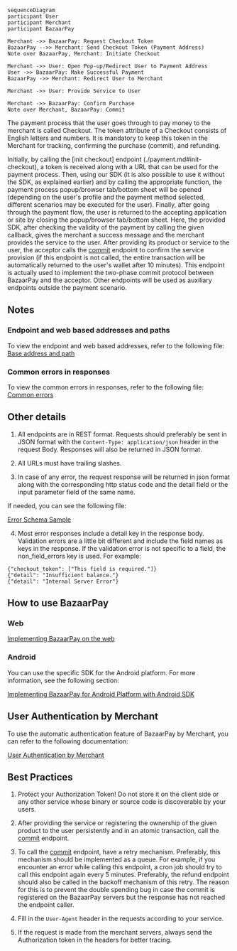 ```mermaid
sequenceDiagram
participant User
participant Merchant
participant BazaarPay

Merchant ->> BazaarPay: Request Checkout Token
BazaarPay -->> Merchant: Send Checkout Token (Payment Address)
Note over BazaarPay, Merchant: Initiate Checkout

Merchant ->> User: Open Pop-up/Redirect User to Payment Address
User ->> BazaarPay: Make Successful Payment
BazaarPay ->> Merchant: Redirect User to Merchant

Merchant ->> User: Provide Service to User

Merchant ->> BazaarPay: Confirm Purchase
Note over Merchant, BazaarPay: Commit
```


The payment process that the user goes through to pay money to the merchant is called Checkout.
The token attribute of a Checkout consists of English letters and numbers. It is mandatory to keep this token in the Merchant for tracking, confirming the purchase (commit), and refunding.

Initially, by calling the [init checkout] endpoint (./payment.md#init-checkout), a token is received along with a URL that can be used for the payment process. Then, using our SDK (it is also possible to use it without the SDK, as explained earlier) and by calling the appropriate function, the payment process popup/browser tab/bottom sheet will be opened (depending on the user's profile and the payment method selected, different scenarios may be executed for the user). Finally, after going through the payment flow, the user is returned to the accepting application or site by closing the popup/browser tab/bottom sheet. Here, the provided SDK, after checking the validity of the payment by calling the given callback, gives the merchant a success message and the merchant provides the service to the user. After providing its product or service to the user, the acceptor calls the [commit](./payment.md#commit) endpoint to confirm the service provision (if this endpoint is not called, the entire transaction will be automatically returned to the user's wallet after 10 minutes). This endpoint is actually used to implement the two-phase commit protocol between BazaarPay and the acceptor. Other endpoints will be used as auxiliary endpoints outside the payment scenario. <h2 id="important-points">Notes</h2>

<h3 id="server-addresses">Endpoint and web based addresses and paths</h3>

To view the endpoint and web based addresses, refer to the following file:
[Base address and path](./shared-components/servers.md)

<h3 id="common-errors">Common errors in responses</h3>

To view the common errors in responses, refer to the following file:
[Common errors](./shared-components/error-responses.md)

<h2 id="other-details">Other details</h2>

1. All endpoints are in REST format. Requests should preferably be sent in JSON format with the `Content-Type: application/json` header in the request Body. Responses will also be returned in JSON format.

2. All URLs must have trailing slashes.

3. In case of any error, the request response will be returned in json format along with the corresponding http status code and the detail field or the input parameter field of the same name.

If needed, you can see the following file:

[Error Schema Sample](./shared-components/error-responses.md)

4. Most error responses include a detail key in the response body. Validation errors are a little bit different and include the field names as keys in the response. If the validation error is not specific to a field, the non_field_errors key is used. For example:

```
{"checkout_token": ["This field is required."]}
{"detail": "Insufficient balance."}
{"detail": "Internal Server Error"}
```

<h2 id="how-to-use-bp">How to use BazaarPay</h2>

<h3 id="how-to-use-bp-web">Web</h3>

[Implementing BazaarPay on the web](./payment.md#payment-flow-web)

<h3 id="how-to-use-bp-android">Android</h3>

You can use the specific SDK for the Android platform. For more information, see the following section:

[Implementing BazaarPay for Android Platform with Android SDK](./payment.md#payment-flow-android)

<h2 id="login-by-merchant">User Authentication by Merchant</h2>
To use the automatic authentication feature of BazaarPay by Merchant, you can refer to the following documentation:

[User Authentication by Merchant](./auto-login.md)

<h2 id="best-practice">Best Practices</h2>

1. Protect your Authorization Token! Do not store it on the client side or any other service whose binary or source code is discoverable by your users.

2. After providing the service or registering the ownership of the given product to the user persistently and in an atomic transaction, call the [commit](./payment.md#commit) endpoint.

3. To call the [commit](./payment.md#commit) endpoint, have a retry mechanism. Preferably, this mechanism should be implemented as a queue. For example, if you encounter an error while calling this endpoint, a cron job should try to call this endpoint again every 5 minutes. Preferably, the refund endpoint should also be called in the backoff mechanism of this retry. The reason for this is to prevent the double spending bug in case the commit is registered on the BazaarPay servers but the response has not reached the endpoint caller.

4. Fill in the `User-Agent` header in the requests according to your service.

5. If the request is made from the merchant servers, always send the Authorization token in the headers for better tracing.